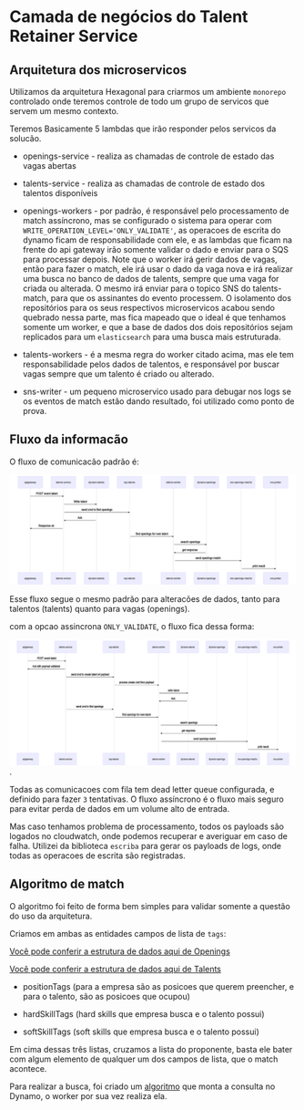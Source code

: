 # Camada de negócios do Talent Retainer Service

## Arquitetura dos microservicos

Utilizamos da arquitetura Hexagonal para criarmos um ambiente `monorepo` controlado onde teremos controle de todo um grupo de servicos que servem um mesmo contexto.

Teremos Basicamente 5 lambdas que irão responder pelos servicos da solucão.

* openings-service - realiza as chamadas de controle de estado das vagas abertas

* talents-service  - realiza as chamadas de controle de estado dos talentos disponíveis

* openings-workers - por padrão, é responsável pelo processamento de match assíncrono, mas se configurado o sistema para operar com `WRITE_OPERATION_LEVEL='ONLY_VALIDATE'`, as operacoes de escrita do dynamo ficam de responsabilidade com ele, e as lambdas que ficam na frente do api gateway irão somente validar o dado e enviar para o SQS para processar depois. Note que o worker irá gerir dados de vagas, então para fazer o match, ele irá usar o dado da vaga nova e irá realizar uma busca no banco de dados de talents, sempre que uma vaga for criada ou alterada. O mesmo irá enviar para o topico SNS do talents-match, para que os assinantes do evento processem. O isolamento dos repositórios para os seus respectivos microservicos acabou sendo quebrado nessa parte, mas fica mapeado que o ideal é que tenhamos somente um worker, e que a base de dados dos dois repositórios sejam replicados para um `elasticsearch` para uma busca mais estruturada.

* talents-workers - é a mesma regra do worker citado acima, mas ele tem responsabilidade pelos dados de talentos, e responsável por buscar vagas sempre que um talento é criado ou alterado.

* sns-writer - um pequeno microservico usado para debugar nos logs se os eventos de match estão dando resultado, foi utilizado como ponto de prova.

## Fluxo da informacão

O fluxo de comunicacão padrão é:

![fluxopadrao](./diagrama-fluxo-padrao.png)

Esse fluxo segue o mesmo padrão para alteracões de dados, tanto para talentos (talents) quanto para vagas (openings).

com a opcao assincrona `ONLY_VALIDATE`, o fluxo fica dessa forma:

![fluxoassincrono](./diagrama-fluxo-write-async.png).

Todas as comunicacoes com fila tem dead letter queue configurada, e definido para fazer `3` tentativas. O fluxo assíncrono é o fluxo mais seguro para evitar perda de dados em um volume alto de entrada.

Mas caso tenhamos problema de processamento, todos os payloads são logados no cloudwatch, onde podemos recuperar e averiguar em caso de falha. Utilizei da biblioteca `escriba` para gerar os payloads de logs, onde todas as operacoes de escrita são registradas.

## Algoritmo de match

O algoritmo foi feito de forma bem simples para validar somente a questão do uso da arquitetura.

Criamos em ambas as entidades campos de lista de `tags`:

[Você pode conferir a estrutura de dados aqui de Openings](https://claytonsilva.github.io/talent-retainer-service/global.html#Opening)

[Você pode conferir a estrutura de dados aqui de Talents](https://claytonsilva.github.io/talent-retainer-service/global.html#Talent)

* positionTags (para a empresa são as posicoes que querem preencher, e para o talento, são as posicoes que ocupou)

* hardSkillTags (hard skills que empresa busca e o talento possui)

* softSkillTags (soft skills que empresa busca e o talento possui)

Em cima dessas três listas, cruzamos a lista do proponente, basta ele bater com algum elemento de qualquer um dos campos de lista, que o match acontece.

Para realizar a busca, foi criado um [algoritmo](https://claytonsilva.github.io/talent-retainer-service/business_opening.js.html#line166) que monta a consulta no Dynamo, o worker por sua vez realiza ela.
